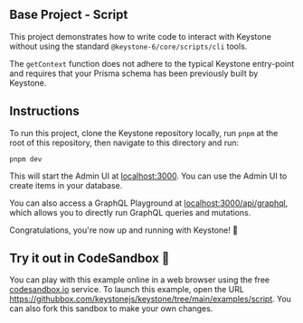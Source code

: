 ## Base Project - Script

This project demonstrates how to write code to interact with Keystone without using the standard `@keystone-6/core/scripts/cli` tools.

The `getContext` function does not adhere to the typical Keystone entry-point and requires that your Prisma schema has been previously built by Keystone.

## Instructions

To run this project, clone the Keystone repository locally, run `pnpm` at the root of this repository, then navigate to this directory and run:

```shell
pnpm dev
```

This will start the Admin UI at [localhost:3000](http://localhost:3000).
You can use the Admin UI to create items in your database.

You can also access a GraphQL Playground at [localhost:3000/api/graphql](http://localhost:3000/api/graphql), which allows you to directly run GraphQL queries and mutations.

Congratulations, you're now up and running with Keystone! 🚀

## Try it out in CodeSandbox 🧪

You can play with this example online in a web browser using the free [codesandbox.io](https://codesandbox.io/) service. To launch this example, open the URL <https://githubbox.com/keystonejs/keystone/tree/main/examples/script>. You can also fork this sandbox to make your own changes.
